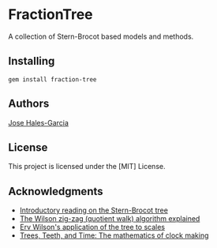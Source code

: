 # FractionTree

A collection of Stern-Brocot based models and methods.

## Installing

    gem install fraction-tree

## Authors

[Jose Hales-Garcia](mailto:jose@halesgarcia.com)

## License

This project is licensed under the [MIT] License.

## Acknowledgments

* [Introductory reading on the Stern-Brocot tree](https://en.wikipedia.org/wiki/Stern–Brocot_tree)
* [The Wilson zig-zag (quotient walk) algorithm explained](https://anaphoria.com/wilsonintroMOS.html#zig)
* [Erv Wilson's application of the tree to scales](https://anaphoria.com/sctree.pdf)
* [Trees, Teeth, and Time: The mathematics of clock making](https://www.ams.org/publicoutreach/feature-column/fcarc-stern-brocot)
